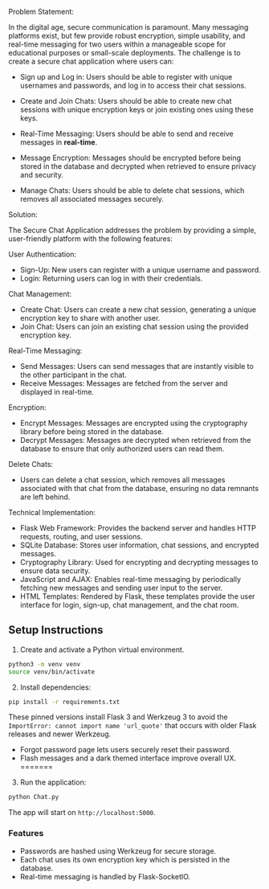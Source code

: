 Problem Statement:

In the digital age, secure communication is paramount. Many messaging platforms exist, but few provide robust encryption, simple usability, and real-time messaging for two users within a manageable scope for educational purposes or small-scale deployments. The challenge is to create a secure chat application where users can:

* Sign up and Log in: Users should be able to register with unique usernames and passwords, and log in to access their chat sessions.

* Create and Join Chats: Users should be able to create new chat sessions with unique encryption keys or join existing ones using these keys.

* Real-Time Messaging: Users should be able to send and receive messages in **real-time**.

* Message Encryption: Messages should be encrypted before being stored in the database and decrypted when retrieved to ensure privacy and security.

* Manage Chats: Users should be able to delete chat sessions, which removes all associated messages securely.

Solution:

The Secure Chat Application addresses the problem by providing a simple, user-friendly platform with the following features:

User Authentication:

* Sign-Up: New users can register with a unique username and password.
* Login: Returning users can log in with their credentials.

Chat Management:

* Create Chat: Users can create a new chat session, generating a unique encryption key to share with another user.
* Join Chat: Users can join an existing chat session using the provided encryption key.

Real-Time Messaging:

* Send Messages: Users can send messages that are instantly visible to the other participant in the chat.
* Receive Messages: Messages are fetched from the server and displayed in real-time.

Encryption:

* Encrypt Messages: Messages are encrypted using the cryptography library before being stored in the database.
* Decrypt Messages: Messages are decrypted when retrieved from the database to ensure that only authorized users can read them.

Delete Chats:

* Users can delete a chat session, which removes all messages associated with that chat from the database, ensuring no data remnants are left behind.

Technical Implementation:

* Flask Web Framework: Provides the backend server and handles HTTP requests, routing, and user sessions.
* SQLite Database: Stores user information, chat sessions, and encrypted messages.
* Cryptography Library: Used for encrypting and decrypting messages to ensure data security.
* JavaScript and AJAX: Enables real-time messaging by periodically fetching new messages and sending user input to the server.
* HTML Templates: Rendered by Flask, these templates provide the user interface for login, sign-up, chat management, and the chat room.

## Setup Instructions

1. Create and activate a Python virtual environment.

```bash
python3 -m venv venv
source venv/bin/activate
```

2. Install dependencies:

```bash
pip install -r requirements.txt
```
These pinned versions install Flask 3 and Werkzeug 3 to avoid the
`ImportError: cannot import name 'url_quote'` that occurs with older
Flask releases and newer Werkzeug.
- Forgot password page lets users securely reset their password.
- Flash messages and a dark themed interface improve overall UX.
=======

3. Run the application:

```bash
python Chat.py
```

The app will start on `http://localhost:5000`.

### Features
- Passwords are hashed using Werkzeug for secure storage.
- Each chat uses its own encryption key which is persisted in the database.
- Real-time messaging is handled by Flask-SocketIO.

